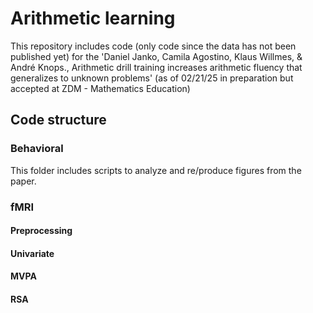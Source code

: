 # Arithmetic learning


This repository includes code (only code since the data has not been published yet) for the 'Daniel Janko, Camila Agostino, Klaus Willmes, & André Knops., Arithmetic drill training increases arithmetic fluency that generalizes to unknown problems' (as of 02/21/25 in preparation but accepted at ZDM - Mathematics Education) 

## Code structure

### Behavioral 
  This folder includes scripts to analyze and re/produce figures from the paper. 
 

### fMRI 
  #### Preprocessing 
  #### Univariate 
  #### MVPA
  #### RSA
